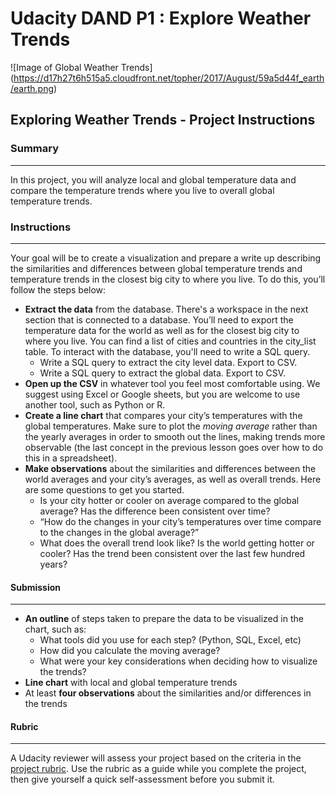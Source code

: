 # Udacity DAND P1 : Explore Weather Trends

![Image of Global Weather Trends]
(https://d17h27t6h515a5.cloudfront.net/topher/2017/August/59a5d44f_earth/earth.png)

## Exploring Weather Trends - Project Instructions

### Summary
------
In this project, you will analyze local and global temperature data and compare the temperature trends where you live to overall global temperature trends.

### Instructions
------
Your goal will be to create a visualization and prepare a write up describing the similarities and differences between global temperature trends and temperature trends in the closest big city to where you live. To do this, you’ll follow the steps below:

- **Extract the data** from the database. There's a workspace in the next section that is connected to a database. You’ll need to export the temperature data for the world as well as for the closest big city to where you live. You can find a list of cities and countries in the city_list table. To interact with the database, you'll need to write a SQL query.
  - Write a SQL query to extract the city level data. Export to CSV.
  - Write a SQL query to extract the global data. Export to CSV.
- **Open up the CSV** in whatever tool you feel most comfortable using. We suggest using Excel or Google sheets, but you are welcome to use another tool, such as Python or R.
- **Create a line chart** that compares your city’s temperatures with the global temperatures. Make sure to plot the *moving average* rather than the yearly averages in order to smooth out the lines, making trends more observable (the last concept in the previous lesson goes over how to do this in a spreadsheet).
- **Make observations** about the similarities and differences between the world averages and your city’s averages, as well as overall trends. Here are some questions to get you started.
	- Is your city hotter or cooler on average compared to the global average? Has the difference been consistent over time?
  - “How do the changes in your city’s temperatures over time compare to the changes in the global average?”
  - What does the overall trend look like? Is the world getting hotter or cooler? Has the trend been consistent over the last few hundred years?


#### Submission
------
- **An outline** of steps taken to prepare the data to be visualized in the chart, such as:
	- What tools did you use for each step? (Python, SQL, Excel, etc)
	- How did you calculate the moving average?
	- What were your key considerations when deciding how to visualize the trends?
- **Line chart**  with local and global temperature trends
- At least **four observations** about the similarities and/or differences in the trends


#### Rubric
------
A Udacity reviewer will assess your project based on the criteria in the [project rubric](https://review.udacity.com/#!/rubrics/1125/view). Use the rubric as a guide while you complete the project, then give yourself a quick self-assessment before you submit it.
